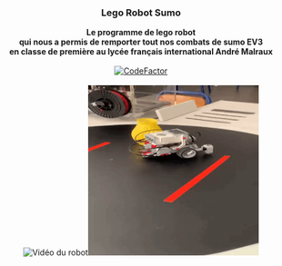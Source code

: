
<h3 align="center">Lego Robot Sumo</h3>

<p align="center">
    <b>Le programme de lego robot<br>qui nous a permis de remporter tout nos combats de sumo EV3<br>en classe de première au lycée français international André Malraux</b><br>
    <br>
    <a href="https://www.codefactor.io/repository/github/loubaris/sumo-lego-robot"><img src="https://www.codefactor.io/repository/github/loubaris/sumo-lego-robot/badge" alt="CodeFactor" /></a>
  <br><br>
    <img src="gif1.gif" alt="Vidéo du robot" style="width:300px;height:300px;"><img src="gif2.gif" alt="Vidéo du robot" style="width:300px;height:300px;">
</p>


